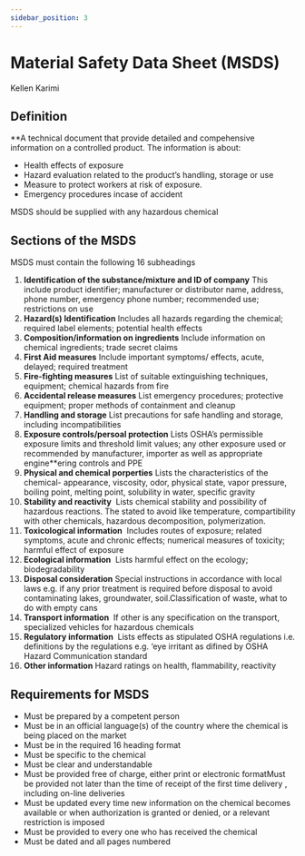 ```yaml
---
sidebar_position: 3
---
```


# Material Safety Data Sheet (MSDS)

Kellen Karimi

## Definition

\*\*A technical document that provide detailed and compehensive information on a controlled product. The information is about:

- Health effects of exposure​
- Hazard evaluation related to the product’s handling, storage or use​
- Measure to protect workers at risk of exposure.
- Emergency procedures incase of accident​

MSDS should be supplied with any hazardous chemical​

## Sections of the MSDS

MSDS must contain the following 16 subheadings

1.  **Identification of the substance/mixture and ID of company​**
    This include product identifier; manufacturer or distributor name, address, phone number, emergency phone number; recommended use; restrictions on use ​
2.  **Hazard(s) Identification**​
    Includes all hazards regarding the chemical; required label elements; potential health effects​
3.  **Composition/information on ingredients**​
    Include information on chemical ingredients; trade secret claims​
4.  **First Aid measures**​
    Include important symptoms/ effects, acute, delayed; required treatment ​
5.  **Fire-fighting measures**​
    List of suitable extinguishing techniques, equipment; chemical hazards from fire ​
6.  **Accidental release measures**​
    List emergency procedures; protective equipment; proper methods of containment and cleanup​
7.  **Handling and storage​**
    List precautions for safe handling and storage, including incompatibilities​
8.  **Exposure controls/persoal protection**​
    Lists OSHA’s permissible exposure limits and threshold limit values; any other exposure used or recommended by manufacturer, importer as well as appropriate engine\*\*ering controls and PPE​
9.  **Physical and chemical porperties**​
    Lists the characteristics of the chemical- appearance, viscosity, odor, physical state, vapor pressure, boiling point, melting point, solubility in water, specific gravity​
10. **Stability and reactivity** ​
    Lists chemical stability and possibility of hazardous reactions. The stated to avoid like temperature, compartibility with other chemicals, hazardous decomposition, polymerization.
11. **Toxicological information** ​
    Includes routes of exposure; related symptoms, acute and chronic effects; numerical measures of toxicity; harmful effect of exposure​
12. **Ecological information** ​
    Lists harmful effect on the ecology; biodegradability ​
13. **Disposal consideration**​
    Special instructions in accordance with local laws e.g. if any prior treatment is required before disposal to avoid contaminating lakes, groundwater, soil.​
    Classification of waste, what to do with empty cans ​
14. **Transport information** ​
    If other is any specification on the transport, specialized vehicles for hazardous chemicals​
15. **Regulatory information** ​
    Lists effects as stipulated OSHA regulations i.e. definitions by the regulations e.g. ‘eye irritant as difined by OSHA Hazard Communication standard​
16. **Other information**​
    Hazard ratings on health, flammability, reactivity​

## Requirements for MSDS

- Must be prepared by a competent person​
- Must be in an official language(s) of the country where the chemical is being placed on the market​
- Must be in the required 16 heading format​
- Must be specific to the chemical ​
- Must be clear and understandable ​
- Must be provided free of charge, either print or electronic format​
  Must be provided not later than the time of receipt of the first time delivery , including on-line deliveries​
- Must be updated every time new information on the chemical becomes available or when authorization is granted or denied, or a relevant restriction is imposed ​
- Must be provided to every one who has received the chemical ​
- Must be dated and all pages numbered ​

